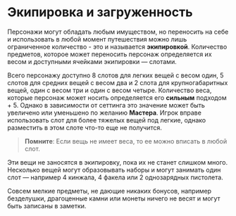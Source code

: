 # Экипировка и загруженность

Персонажи могут обладать любым имуществом, но переносить на себе и использовать в любой момент путешествия можно лишь ограниченное количество - это и называется **экипировкой**. Количество предметов, которое может переносить персонаж определяется их весом и доступными ячейками экипировки — слотами.

Всего персонажу доступно 8 слотов для легких вещей с весом один, 5 слотов для средних вещей с весом два и 2 слота для крупногабаритных вещей, один с весом три и один с весом четыре. Количество веса, которые персонаж может носить определяется его **сильным** подходом + 5. Однако в зависимости от сеттинга это значение может быть увеличено или уменьшено по желанию **Мастера**. Игрок вправе использовать слот для более тяжелых вещей под легкие, однако разместить в этом слоте что-то еще не получится.

> **Помните**: Если вещь не имеет веса, то ее можно вписать в любой слот.

Эти вещи не заносятся в экипировку, пока их не станет слишком много. Несколько вещей могут образовывать наборы и могут занимать один слот — например 4 кинжала, 4 факела или 2 однозарядных пистолета.

Совсем мелкие предметы, не дающие никаких бонусов, например безделушки, драгоценные камни или монеты ничего не весят и могут быть записаны в заметки.
